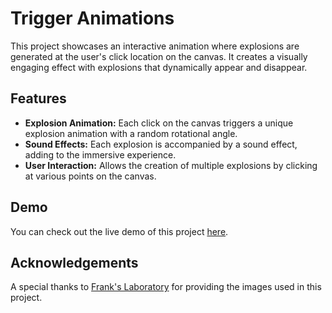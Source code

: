 # Trigger Animations

This project showcases an interactive animation where explosions are generated at the user's click location on the canvas. It creates a visually engaging effect with explosions that dynamically appear and disappear.

## Features

-   **Explosion Animation:** Each click on the canvas triggers a unique explosion animation with a random rotational angle.
-   **Sound Effects:** Each explosion is accompanied by a sound effect, adding to the immersive experience.
-   **User Interaction:** Allows the creation of multiple explosions by clicking at various points on the canvas.

## Demo

You can check out the live demo of this project [here](https://cengizcinar01.github.io/trigger-animations/).

## Acknowledgements

A special thanks to [Frank's Laboratory](https://www.youtube.com/Frankslaboratory) for providing the images used in this project.
